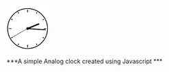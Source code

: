 <img src="https://github.com/PHNX-MOD/javascript_projects/blob/master/Images/clock.PNG" width="100">

***A simple Analog clock created using Javascript ***
